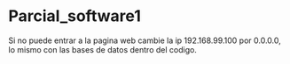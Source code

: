 # Parcial_software1
Si no puede entrar a la pagina web cambie la ip 192.168.99.100 por 0.0.0.0, lo mismo con las bases de datos dentro del codigo.
